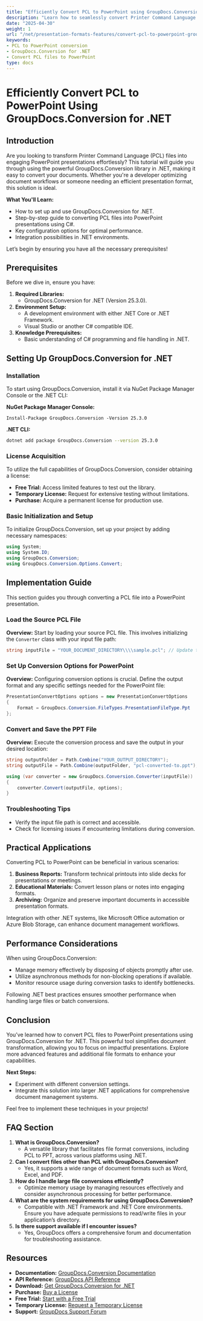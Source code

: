 ```yaml
---
title: "Efficiently Convert PCL to PowerPoint using GroupDocs.Conversion for .NET"
description: "Learn how to seamlessly convert Printer Command Language (PCL) files into PowerPoint presentations with GroupDocs.Conversion for .NET. Streamline your document workflows effortlessly."
date: "2025-04-30"
weight: 1
url: "/net/presentation-formats-features/convert-pcl-to-powerpoint-groupdocs-conversion/"
keywords:
- PCL to PowerPoint conversion
- GroupDocs.Conversion for .NET
- Convert PCL files to PowerPoint
type: docs
---
```

# Efficiently Convert PCL to PowerPoint Using GroupDocs.Conversion for .NET

## Introduction

Are you looking to transform Printer Command Language (PCL) files into engaging PowerPoint presentations effortlessly? This tutorial will guide you through using the powerful GroupDocs.Conversion library in .NET, making it easy to convert your documents. Whether you're a developer optimizing document workflows or someone needing an efficient presentation format, this solution is ideal.

**What You'll Learn:**
- How to set up and use GroupDocs.Conversion for .NET.
- Step-by-step guide to converting PCL files into PowerPoint presentations using C#.
- Key configuration options for optimal performance.
- Integration possibilities in .NET environments.

Let’s begin by ensuring you have all the necessary prerequisites!

## Prerequisites

Before we dive in, ensure you have:

1. **Required Libraries:** 
   - GroupDocs.Conversion for .NET (Version 25.3.0).
2. **Environment Setup:**
   - A development environment with either .NET Core or .NET Framework.
   - Visual Studio or another C# compatible IDE.
3. **Knowledge Prerequisites:**
   - Basic understanding of C# programming and file handling in .NET.

## Setting Up GroupDocs.Conversion for .NET

### Installation

To start using GroupDocs.Conversion, install it via NuGet Package Manager Console or the .NET CLI:

**NuGet Package Manager Console:**

```shell
Install-Package GroupDocs.Conversion -Version 25.3.0
```

**\.NET CLI:**

```bash
dotnet add package GroupDocs.Conversion --version 25.3.0
```

### License Acquisition

To utilize the full capabilities of GroupDocs.Conversion, consider obtaining a license:

- **Free Trial:** Access limited features to test out the library.
- **Temporary License:** Request for extensive testing without limitations.
- **Purchase:** Acquire a permanent license for production use.

### Basic Initialization and Setup

To initialize GroupDocs.Conversion, set up your project by adding necessary namespaces:

```csharp
using System;
using System.IO;
using GroupDocs.Conversion;
using GroupDocs.Conversion.Options.Convert;
```

## Implementation Guide

This section guides you through converting a PCL file into a PowerPoint presentation.

### Load the Source PCL File

**Overview:** Start by loading your source PCL file. This involves initializing the `Converter` class with your input file path:

```csharp
string inputFile = "YOUR_DOCUMENT_DIRECTORY\\\\sample.pcl"; // Update this to your PCL file path
```

### Set Up Conversion Options for PowerPoint

**Overview:** Configuring conversion options is crucial. Define the output format and any specific settings needed for the PowerPoint file:

```csharp
PresentationConvertOptions options = new PresentationConvertOptions
{
    Format = GroupDocs.Conversion.FileTypes.PresentationFileType.Ppt
};
```

### Convert and Save the PPT File

**Overview:** Execute the conversion process and save the output in your desired location:

```csharp
string outputFolder = Path.Combine("YOUR_OUTPUT_DIRECTORY");
string outputFile = Path.Combine(outputFolder, "pcl-converted-to.ppt");

using (var converter = new GroupDocs.Conversion.Converter(inputFile))
{
    converter.Convert(outputFile, options);
}
```

### Troubleshooting Tips

- Verify the input file path is correct and accessible.
- Check for licensing issues if encountering limitations during conversion.

## Practical Applications

Converting PCL to PowerPoint can be beneficial in various scenarios:

1. **Business Reports:** Transform technical printouts into slide decks for presentations or meetings.
2. **Educational Materials:** Convert lesson plans or notes into engaging formats.
3. **Archiving:** Organize and preserve important documents in accessible presentation formats.

Integration with other .NET systems, like Microsoft Office automation or Azure Blob Storage, can enhance document management workflows.

## Performance Considerations

When using GroupDocs.Conversion:
- Manage memory effectively by disposing of objects promptly after use.
- Utilize asynchronous methods for non-blocking operations if available.
- Monitor resource usage during conversion tasks to identify bottlenecks.

Following .NET best practices ensures smoother performance when handling large files or batch conversions.

## Conclusion

You’ve learned how to convert PCL files to PowerPoint presentations using GroupDocs.Conversion for .NET. This powerful tool simplifies document transformation, allowing you to focus on impactful presentations. Explore more advanced features and additional file formats to enhance your capabilities.

**Next Steps:**
- Experiment with different conversion settings.
- Integrate this solution into larger .NET applications for comprehensive document management systems.

Feel free to implement these techniques in your projects!

## FAQ Section

1. **What is GroupDocs.Conversion?**
   - A versatile library that facilitates file format conversions, including PCL to PPT, across various platforms using .NET.
2. **Can I convert files other than PCL with GroupDocs.Conversion?**
   - Yes, it supports a wide range of document formats such as Word, Excel, and PDF.
3. **How do I handle large file conversions efficiently?**
   - Optimize memory usage by managing resources effectively and consider asynchronous processing for better performance.
4. **What are the system requirements for using GroupDocs.Conversion?**
   - Compatible with .NET Framework and .NET Core environments. Ensure you have adequate permissions to read/write files in your application’s directory.
5. **Is there support available if I encounter issues?**
   - Yes, GroupDocs offers a comprehensive forum and documentation for troubleshooting assistance.

## Resources

- **Documentation:** [GroupDocs.Conversion Documentation](https://docs.groupdocs.com/conversion/net/)
- **API Reference:** [GroupDocs API Reference](https://reference.groupdocs.com/conversion/net/)
- **Download:** [Get GroupDocs.Conversion for .NET](https://releases.groupdocs.com/conversion/net/)
- **Purchase:** [Buy a License](https://purchase.groupdocs.com/buy)
- **Free Trial:** [Start with a Free Trial](https://releases.groupdocs.com/conversion/net/)
- **Temporary License:** [Request a Temporary License](https://purchase.groupdocs.com/temporary-license/)
- **Support:** [GroupDocs Support Forum](https://forum.groupdocs.com/c/conversion/10)
